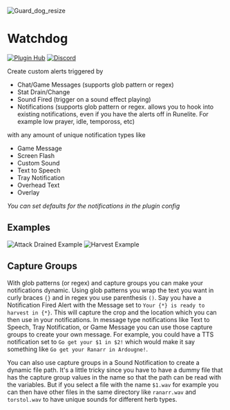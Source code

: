 ![Guard_dog_resize](https://user-images.githubusercontent.com/1350444/149637084-270521ab-2d96-4c54-a7b4-71357fb6b291.png)

# Watchdog
[![Plugin Hub](https://img.shields.io/endpoint?url=https://i.pluginhub.info/shields/installs/plugin/watchdog)](https://runelite.net/plugin-hub/show/watchdog)
[![Discord](https://img.shields.io/discord/1064234152314015875?color=%235865F2&label=Watchdog&logo=discord&logoColor=white&style=flat)](https://discord.gg/n8mxYAHJR9)

Create custom alerts triggered by
- Chat/Game Messages (supports glob pattern or regex)
- Stat Drain/Change
- Sound Fired (trigger on a sound effect playing)
- Notifications (supports glob pattern or regex. allows you to hook into existing notifications, even if you have the alerts off in Runelite. For example low prayer, idle, tempoross, etc) 

with any amount of unique notification types like
- Game Message
- Screen Flash
- Custom Sound
- Text to Speech
- Tray Notification
- Overhead Text
- Overlay

_You can set defaults for the notifications in the plugin config_

## Examples
![Attack Drained Example](https://user-images.githubusercontent.com/1350444/221425644-0211c4d7-2838-4e63-986a-8ab313052ad5.png)
![Harvest Example](https://user-images.githubusercontent.com/1350444/221425625-4e246cb6-eff0-4f8f-855f-80fd7b36bc9d.png)

## Capture Groups
With glob patterns (or regex) and capture groups you can make your notifications dynamic. Using glob patterns you wrap
the text you want in curly braces `{}` and in regex you use parenthesis `()`.
Say you have a Notification Fired Alert with the Message set to `Your {*} is ready to harvest in {*}`.
This will capture the crop and the location which you can then use in your notifications.
In message type notifications like Text to Speech, Tray Notification, or Game Message you can use those
capture groups to create your own message.
For example, you could have a TTS notification set to `Go get your $1 in $2!` which would make it say something like
`Go get your Ranarr in Ardougne!`.

You can also use capture groups in a Sound Notification to create a dynamic file path. It's a little tricky since you
have to have a dummy file that has the capture group values in the name so that the path can be read with the variables.
But if you select a file with the name `$1.wav` for example you can then have other files in the same directory like
`ranarr.wav` and `torstol.wav` to have unique sounds for different herb types.
